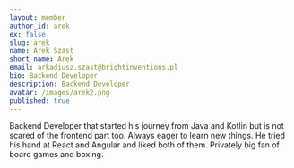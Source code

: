 ```yaml
---
layout: member
author_id: arek
ex: false
slug: arek
name: Arek Szast
short_name: Arek
email: arkadiusz.szast@brightinventions.pl
bio: Backend Developer
description: Backend Developer
avatar: /images/arek2.png
published: true
---
```

Backend Developer that started his journey from Java and Kotlin but is not scared of the frontend part too. Always eager to learn new things. He tried his hand at React and Angular and liked both of them. Privately big fan of board games and boxing.